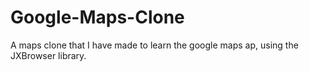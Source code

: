 # Google-Maps-Clone
A maps clone that I have made to learn the google maps ap, using the JXBrowser library.
